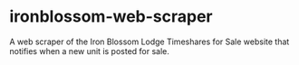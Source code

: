 # ironblossom-web-scraper
A web scraper of the Iron Blossom Lodge Timeshares for Sale website that notifies when a new unit is posted for sale.
